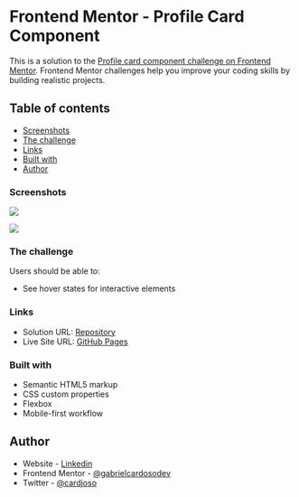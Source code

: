 # Frontend Mentor - Profile Card Component

This is a solution to the [Profile card component challenge on Frontend Mentor](https://www.frontendmentor.io/challenges/profile-card-component-cfArpWshJ). Frontend Mentor challenges help you improve your coding skills by building realistic projects.

## Table of contents

- [Screenshots](#screenshots)
- [The challenge](#the-challenge)
- [Links](#links)
- [Built with](#built-with)
- [Author](#author)

### Screenshots

![](./screenshots/desktop-version.png)

![](./screenshots/mobile-version.png)

### The challenge

Users should be able to:

- See hover states for interactive elements

### Links

- Solution URL: [Repository](https://github.com/gabrielcardosodev/profile-card-component)
- Live Site URL: [GitHub Pages](https://gabrielcardosodev.github.io/order-summary-component-challenge-hub/)

### Built with

- Semantic HTML5 markup
- CSS custom properties
- Flexbox
- Mobile-first workflow

## Author

- Website - [Linkedin](https://www.linkedin.com/in/gabrielcardosodev)
- Frontend Mentor - [@gabrielcardosodev](https://www.frontendmentor.io/profile/gabrielcardosodev)
- Twitter - [@cardjoso](https://www.twitter.com/cardjoso)

